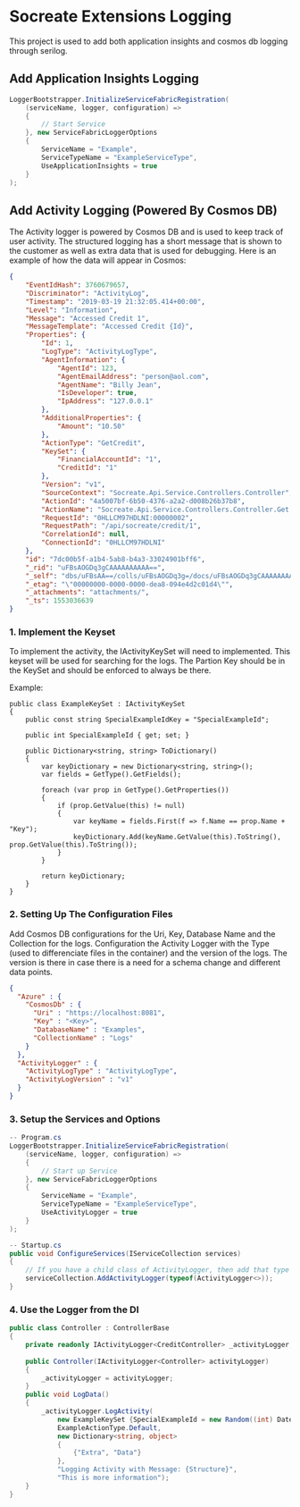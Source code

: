 # Socreate Extensions Logging

This project is used to add both application insights and cosmos db logging through serilog.

## Add Application Insights Logging
```c#
LoggerBootstrapper.InitializeServiceFabricRegistration(
    (serviceName, logger, configuration) =>
    {
        // Start Service
    }, new ServiceFabricLoggerOptions
    {
        ServiceName = "Example",
        ServiceTypeName = "ExampleServiceType",
        UseApplicationInsights = true
    }
);

```


## Add Activity Logging (Powered By Cosmos DB)
The Activity logger is powered by Cosmos DB and is used to keep track of user activity. The structured logging has a 
short message that is shown to the customer as well as extra data that is used for debugging. Here is an example of how
the data will appear in Cosmos:
```json
{
    "EventIdHash": 3760679657,
    "Discriminator": "ActivityLog",
    "Timestamp": "2019-03-19 21:32:05.414+00:00",
    "Level": "Information",
    "Message": "Accessed Credit 1",
    "MessageTemplate": "Accessed Credit {Id}",
    "Properties": {
        "Id": 1,
        "LogType": "ActivityLogType",
        "AgentInformation": {
            "AgentId": 123,
            "AgentEmailAddress": "person@aol.com",
            "AgentName": "Billy Jean",
            "IsDeveloper": true,
            "IpAddress": "127.0.0.1"
        },
        "AdditionalProperties": {
            "Amount": "10.50"
        },
        "ActionType": "GetCredit",
        "KeySet": {
            "FinancialAccountId": "1",
            "CreditId": "1"
        },
        "Version": "v1",
        "SourceContext": "Socreate.Api.Service.Controllers.Controller",
        "ActionId": "4a5007bf-6b50-4376-a2a2-d008b26b37b8",
        "ActionName": "Socreate.Api.Service.Controllers.Controller.Get (Socreate.Financial.Api.Service)",
        "RequestId": "0HLLCM97HDLNI:00000002",
        "RequestPath": "/api/socreate/credit/1",
        "CorrelationId": null,
        "ConnectionId": "0HLLCM97HDLNI"
    },
    "id": "7dc00b5f-a1b4-5ab8-b4a3-33024901bff6",
    "_rid": "uFBsAOGDq3gCAAAAAAAAAA==",
    "_self": "dbs/uFBsAA==/colls/uFBsAOGDq3g=/docs/uFBsAOGDq3gCAAAAAAAAAA==/",
    "_etag": "\"00000000-0000-0000-dea8-094e4d2c01d4\"",
    "_attachments": "attachments/",
    "_ts": 1553036639
}
```

### 1. Implement the Keyset
To implement the activity, the IActivityKeySet will need to implemented. This keyset will be used for searching for the logs.
The Partion Key should be in the KeySet and should be enforced to always be there.

Example:
```
public class ExampleKeySet : IActivityKeySet
{
    public const string SpecialExampleIdKey = "SpecialExampleId";

    public int SpecialExampleId { get; set; }

    public Dictionary<string, string> ToDictionary()
    {
        var keyDictionary = new Dictionary<string, string>();
        var fields = GetType().GetFields();

        foreach (var prop in GetType().GetProperties())
        {
            if (prop.GetValue(this) != null)
            {
                var keyName = fields.First(f => f.Name == prop.Name + "Key");
                keyDictionary.Add(keyName.GetValue(this).ToString(), prop.GetValue(this).ToString());
            }
        }

        return keyDictionary;
    }
}
```

### 2. Setting Up The Configuration Files
Add Cosmos DB configurations for the Uri, Key, Database Name and the Collection for the logs.
Configuration the Activity Logger with the Type (used to differenciate files in the container) and the version of the 
logs. The version is there in case there is a need for a schema change and different data points.

```json
{
  "Azure" : {
    "CosmosDb" : {
      "Uri" : "https://localhost:8081",
      "Key" : "<Key>",
      "DatabaseName" : "Examples",
      "CollectionName" : "Logs"
    }
  },
  "ActivityLogger" : {
    "ActivityLogType" : "ActivityLogType",
    "ActivityLogVersion" : "v1"
  }
}
```

### 3. Setup the Services and Options
```c#
-- Program.cs
LoggerBootstrapper.InitializeServiceFabricRegistration(
    (serviceName, logger, configuration) =>
    {
        // Start up Service
    }, new ServiceFabricLoggerOptions
    {
        ServiceName = "Example",
        ServiceTypeName = "ExampleServiceType",
        UseActivityLogger = true
    }
);

-- Startup.cs
public void ConfigureServices(IServiceCollection services)
{
    // If you have a child class of ActivityLogger, then add that type instead
    serviceCollection.AddActivityLogger(typeof(ActivityLogger<>));
}

```

### 4. Use the Logger from the DI
```c#
public class Controller : ControllerBase
{
    private readonly IActivityLogger<CreditController> _activityLogger;
    
    public Controller(IActivityLogger<Controller> activityLogger)
    {
        _activityLogger = activityLogger;
    }
    public void LogData()
    {
        _activityLogger.LogActivity(
            new ExampleKeySet {SpecialExampleId = new Random((int) DateTime.Now.ToOADate()).Next()},
            ExampleActionType.Default,
            new Dictionary<string, object>
            {
                {"Extra", "Data"}
            },
            "Logging Activity with Message: {Structure}",
            "This is more information");
    }
}

```